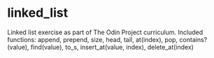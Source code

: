 # linked_list

Linked list exercise as part of The Odin Project curriculum.
Included functions: append, prepend, size, head, tail, at(index), pop, contains?(value),
find(value), to_s, insert_at(value, index), delete_at(index)